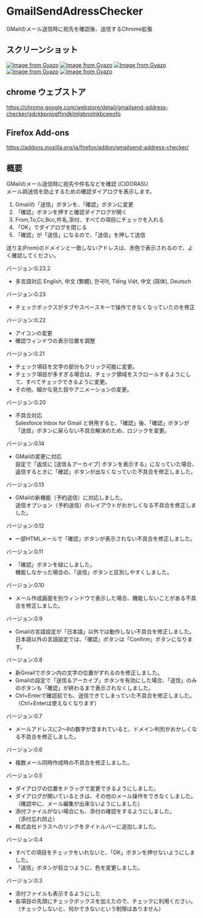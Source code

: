 # GmailSendAdressChecker
GMailのメール送信時に宛先を確認後、送信するChrome拡張

## スクリーンショット
[![Image from Gyazo](https://i.gyazo.com/45531e2e48c6074d3c0a51b28f925168.png)](https://gyazo.com/45531e2e48c6074d3c0a51b28f925168)
[![Image from Gyazo](https://i.gyazo.com/4efed341dc98d8ebe40b062e28c8717b.png)](https://gyazo.com/4efed341dc98d8ebe40b062e28c8717b)
[![Image from Gyazo](https://i.gyazo.com/ee98ddd7fce900f70166bf00ece585f4.png)](https://gyazo.com/ee98ddd7fce900f70166bf00ece585f4)
[![Image from Gyazo](https://i.gyazo.com/297135e60081e9ec6ed253bf5717b810.png)](https://gyazo.com/297135e60081e9ec6ed253bf5717b810)
[![Image from Gyazo](https://i.gyazo.com/8af5483f98090a2be5a25ae91285cc81.png)](https://gyazo.com/8af5483f98090a2be5a25ae91285cc81)

## chrome ウェブストア
 https://chrome.google.com/webstore/detail/gmailsend-address-checker/gdckkpniogfhndklmlgbnolnkbceeofp

## Firefox Add-ons
 https://addons.mozilla.org/ja/firefox/addon/gmailsend-address-checker/


## 概要
GMailのメール送信時に宛先や件名などを確認 (C)DORASU  
メール誤送信を防止するための確認ダイアログを表示します。  
  
1. Gmailの「送信」ボタンを、「確認」ボタンに変更
2. 「確認」ボタンを押すと確認ダイアログが開く
3. From,To,Cc,Bcc,件名,添付、すべての項目にチェックを入れる
4. 「OK」でダイアログを閉じる
5. 「確認」が「送信」になるので、「送信」を押して送信
  
送り主(From)のドメインと一致しないアドレスは、赤色で表示されるので、よく確認してください。

バージョン:0.23.2
* 多言語対応
   English, 中文 (繁體), 한국어, Tiếng Việt, 中文 (简体), Deutsch  

バージョン:0.23
* チェックボックスがタブやスペースキーで操作できなくなっていたのを修正

バージョン:0.22
* アイコンの変更
* 確認ウィンドウの表示位置を調整

バージョン:0.21
* チェック項目を文字の部分もクリック可能に変更。
* チェック項目が多すぎる場合は、チェック領域をスクロールするようにして、すべてチェックできるように変更。
* その他、細かな見た目やアニメーションの変更。

バージョン:0.20
* 不具合対応  
  Salesforce Inbox for Gmail と併用すると、「確認」後、「確認」ボタンが「送信」ボタンに戻らない不具合解決のため、ロジックを変更。 

バージョン:0.14 
* GMailの変更に対応  
  設定で「返信に [送信＆アーカイブ] ボタンを表示する」になっていた場合、返信するときに「確認」ボタンが出なくなっていた不具合を修正しました。

バージョン:0.13  
* GMailの新機能（予約送信）に対応しました。  
  送信オプション（予約送信）のレイアウトがおかしくなる不具合を修正しました。

バージョン:0.12  
* 一部HTMLメールで「確認」ボタンが表示されない不具合を修正しました。

バージョン:0.11  
* 「確認」ボタンを緑にしました。  
  機能しなかった場合の、「送信」ボタンと区別しやすくしました。
  
バージョン:0.10  
* メール作成画面を別ウィンドウで表示した場合、機能しないことがある不具合を修正しました。  

バージョン:0.9  
* Gmailの言語設定が「日本語」以外では動作しない不具合を修正しました。 
  日本語以外の言語設定では、「確認」ボタンは「Confirm」ボタンになります。
  
バージョン:0.8  
* 新Gmailでボタン内の文字の位置がずれるのを修正しました。  
* Gmailの設定で「送信＆アーカイブ」ボタンを有効にした場合、「送信」のみのボタンも「確認」が終わるまで表示されなくしました。  
* Ctrl+Enterで確認前でも、送信できてしまっていた不具合を修正しました。  
  （Ctrl+Enterは使えなくなります）  
  
バージョン:0.7  
* メールアドレスに2～9の数字が含まれていると、ドメイン判別がおかしくなる不具合を修正しました。  
  
バージョン:0.6  
* 複数メール同時作成時の不具合を修正しました。  
  
バージョン:0.5  
* ダイアログの位置をドラッグで変更できるようにしました。  
* ダイアログが開いているときは、その他のメール操作をできなくしました。   
  （確認中に、メール編集が出来ないようにしました）  
* 添付ファイルがない場合にも、添付の確認をするようにしました。  
  （添付忘れ防止）  
* 株式会社ドラスへのリンクをタイトルバーに追加しました。  
  
バージョン:0.4  
* すべての項目をチェックをいれないと、「OK」ボタンを押せないようにしました。  
* 「送信」ボタンが目立つように、色を変更しました。  
  
バージョン:0.3  
* 添付ファイルも表示するようにした  
* 各項目の先頭にチェックボックスを加えたので、チェックに利用ください。  
  （チェックしないと、何かできないという制限はありません）  
